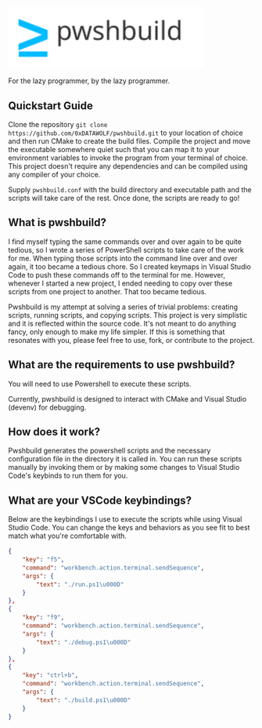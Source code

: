 <img src="md/logo.svg" width="400px">

For the lazy programmer, by the lazy programmer.

## Quickstart Guide

Clone the repository `git clone https://github.com/0xDATAWOLF/pwshbuild.git` to your location of choice
and then run CMake to create the build files. Compile the project and move the executable somewhere quiet
such that you can map it to your environment variables to invoke the program from your terminal of choice.
This project doesn't require any dependencies and can be compiled using any compiler of your choice.

Supply `pwshbuild.conf` with the build directory and executable path and the scripts will take care of the
rest. Once done, the scripts are ready to go!

## What is pwshbuild?

I find myself typing the same commands over and over again to be quite tedious, so I wrote a series of
PowerShell scripts to take care of the work for me. When typing those scripts into the command line over
and over again, it too became a tedious chore. So I created keymaps in Visual Studio Code to push these
commands off to the terminal for me. However, whenever I started a new project, I ended needing to copy
over these scripts from one project to another. That too became tedious.

Pwshbuild is my attempt at solving a series of trivial problems: creating scripts, running scripts, and
copying scripts. This project is very simplistic and it is reflected within the source code. It's not
meant to do anything fancy, only enough to make my life simpler. If this is something that resonates with
you, please feel free to use, fork, or contribute to the project. 

## What are the requirements to use pwshbuild?

You will need to use Powershell to execute these scripts.

Currently, pwshbuild is designed to interact with CMake and Visual Studio (devenv) for debugging.

## How does it work?

Pwshbuild generates the powershell scripts and the necessary configuration file in the directory it is
called in. You can run these scripts manually by invoking them or by making some changes to
Visual Studio Code's keybinds to run them for you.

## What are your VSCode keybindings?

Below are the keybindings I use to execute the scripts while using Visual Studio Code. You can change the
keys and behaviors as you see fit to best match what you're comfortable with.

```JSON
{
	"key": "f5",
	"command": "workbench.action.terminal.sendSequence",
	"args": {
		"text": "./run.ps1\u000D"
	}
},
{
	"key": "f9",
	"command": "workbench.action.terminal.sendSequence",
	"args": {
		"text": "./debug.ps1\u000D"
	}
},
{
	"key": "ctrl+b",
	"command": "workbench.action.terminal.sendSequence",
	"args": {
		"text": "./build.ps1\u000D"
	}
}
```
